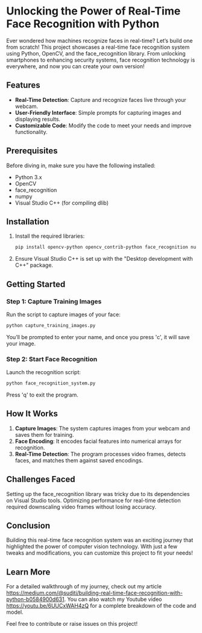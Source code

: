 # Unlocking the Power of Real-Time Face Recognition with Python
Ever wondered how machines recognize faces in real-time? Let’s build one from scratch! This project showcases a real-time face recognition system using Python, OpenCV, and the face_recognition library. From unlocking smartphones to enhancing security systems, face recognition technology is everywhere, and now you can create your own version!

## Features

- **Real-Time Detection**: Capture and recognize faces live through your webcam.
- **User-Friendly Interface**: Simple prompts for capturing images and displaying results.
- **Customizable Code**: Modify the code to meet your needs and improve functionality.

## Prerequisites

Before diving in, make sure you have the following installed:

- Python 3.x
- OpenCV
- face_recognition
- numpy
- Visual Studio C++ (for compiling dlib)

## Installation

1. Install the required libraries:
   ```bash
   pip install opencv-python opencv_contrib-python face_recognition numpy
   ```

2. Ensure Visual Studio C++ is set up with the "Desktop development with C++" package.

## Getting Started

### Step 1: Capture Training Images

Run the script to capture images of your face:

```bash
python capture_training_images.py
```

You’ll be prompted to enter your name, and once you press 'c', it will save your image.

### Step 2: Start Face Recognition

Launch the recognition script:

```bash
python face_recognition_system.py
```

Press 'q' to exit the program.

## How It Works

1. **Capture Images**: The system captures images from your webcam and saves them for training.
2. **Face Encoding**: It encodes facial features into numerical arrays for recognition.
3. **Real-Time Detection**: The program processes video frames, detects faces, and matches them against saved encodings.

## Challenges Faced

Setting up the face_recognition library was tricky due to its dependencies on Visual Studio tools. Optimizing performance for real-time detection required downscaling video frames without losing accuracy.

## Conclusion

Building this real-time face recognition system was an exciting journey that highlighted the power of computer vision technology. With just a few tweaks and modifications, you can customize this project to fit your needs!

## Learn More

For a detailed walkthrough of my journey, check out my article https://medium.com/@suditi/building-real-time-face-recognition-with-python-b0584900d631. You can also watch my Youtube video https://youtu.be/6UUCxWAH4zQ for a complete breakdown of the code and model.

Feel free to contribute or raise issues on this project!
